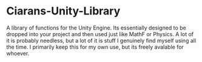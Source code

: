 # Ciarans-Unity-Library
A library of functions for the Unity Engine. Its essentially designed to be dropped into your project and then used just like MathF or Physics. 
A lot of it is probably needless, but a lot of it is stuff I genuinely find myself using all the time. I primarily keep this for my own use, but its freely avalable for whoever.
